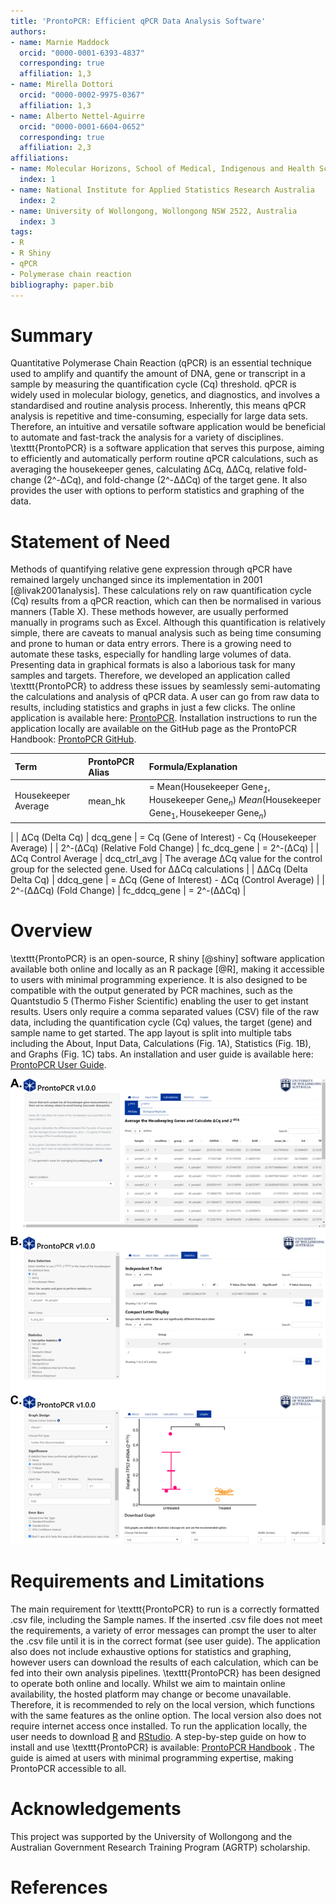 ```yaml
---
title: 'ProntoPCR: Efficient qPCR Data Analysis Software'
authors:
- name: Marnie Maddock
  orcid: "0000-0001-6393-4837"
  corresponding: true
  affiliation: 1,3
- name: Mirella Dottori
  orcid: "0000-0002-9975-0367"
  affiliation: 1,3
- name: Alberto Nettel-Aguirre
  orcid: "0000-0001-6604-0652"
  corresponding: true
  affiliation: 2,3
affiliations:
- name: Molecular Horizons, School of Medical, Indigenous and Health Sciences, 
  index: 1
- name: National Institute for Applied Statistics Research Australia
  index: 2
- name: University of Wollongong, Wollongong NSW 2522, Australia
  index: 3
tags:
- R
- R Shiny
- qPCR
- Polymerase chain reaction
bibliography: paper.bib
---
```


# Summary

Quantitative Polymerase Chain Reaction (qPCR) is an essential technique used to amplify and quantify the amount of DNA, gene or transcript in a sample by measuring the quantification cycle (Cq) threshold. qPCR is widely used in molecular biology, genetics, and diagnostics, and involves a standardised and routine analysis process. Inherently, this means qPCR analysis is repetitive and time-consuming, especially for large data sets. Therefore, an intuitive and versatile software application would be beneficial to automate and fast-track the analysis for a variety of disciplines. \texttt{ProntoPCR} is a software application that serves this purpose, aiming to efficiently and automatically perform routine qPCR calculations, such as averaging the housekeeper genes, calculating ΔCq, ΔΔCq, relative fold-change (2^-ΔCq), and fold-change (2^-ΔΔCq) of the target gene. It also provides the user with options to perform statistics and graphing of the data. 


# Statement of Need

Methods of quantifying relative gene expression through qPCR have remained largely unchanged since its implementation in 2001 [@livak2001analysis]. These calculations rely on raw quantification cycle (Cq) results from a qPCR reaction, which can then be normalised in various manners (Table X). These methods however, are usually performed manually in programs such as Excel. Although this quantification is relatively simple, there are caveats to manual analysis such as being time consuming and prone to human or data entry errors. There is a growing need to automate these tasks, especially for handling large volumes of data. Presenting data in graphical formats is also a laborious task for many samples and targets. Therefore, we developed an application called \texttt{ProntoPCR} to address these issues by seamlessly semi-automating the calculations and analysis of qPCR data. A user can go from raw data to results, including statistics and graphs in just a few clicks. The online application is available here: [ProntoPCR](https://marniem.shinyapps.io/ProntoPCR/). Installation instructions to run the application locally are available on the GitHub page as the ProntoPCR Handbook: [ProntoPCR GitHub](https://github.com/MarnieMaddock/ProntoPCR).

|  **Term**           | **ProntoPCR Alias** | **Formula/Explanation** |
| :------------------- | :------------------- | :----------- |
| Housekeeper Average | mean_hk             | = Mean(Housekeeper Gene<sub>*1*</sub>, Housekeeper Gene<sub>*n*</sub>) $Mean(\text{Housekeeper Gene}_1, \text{Housekeeper Gene}_n)$
 |
| ΔCq (Delta Cq)      | dcq_gene            | = Cq (Gene of Interest) - Cq (Housekeeper Average) |
| 2^-(ΔCq) (Relative Fold Change) |  fc_dcq_gene | = 2^-(ΔCq) |
| ΔCq Control Average    | dcq_ctrl_avg | The average ΔCq value for the control group for the selected gene. Used for ΔΔCq calculations   |
| ΔΔCq (Delta Delta Cq) | ddcq_gene | = ΔCq (Gene of Interest) - ΔCq (Control Average) |
| 2^-(ΔΔCq) (Fold Change) | fc_ddcq_gene | = 2^-(ΔΔCq) |

# Overview

\texttt{ProntoPCR} is an open-source, R shiny [@shiny] software application available both online and locally as an R package [@R], making it accessible to users with minimal programming experience. It is also designed to be compatible with the output generated by PCR machines, such as the Quantstudio 5 (Thermo Fisher Scientific) enabling the user to get instant results. Users only require a comma separated values (CSV) file of the raw data, including the quantification cycle (Cq) values, the target (gene) and sample name to get started. The app layout is split into multiple tabs including the About, Input Data, Calculations (Fig. 1A), Statistics (Fig. 1B), and Graphs (Fig. 1C) tabs. An installation and user guide is available here: [ProntoPCR User Guide](https://github.com/MarnieMaddock/ProntoPCR).

![Figure 1. Overview of ProntoPCR graphical user interface including A) Calculations, B) Statistics, and C) Graphs tabs.](figs/GUI_fig.png)


# Requirements and Limitations

The main requirement for \texttt{ProntoPCR} to run is a correctly formatted .csv file, including the Sample names. If the inserted .csv file does not meet the requirements, a variety of error messages can prompt the user to alter the .csv file until it is in the correct format (see user guide). The application also does not include exhaustive options for statistics and graphing, however users can download the results of each calculation, which can be fed into their own analysis pipelines. \texttt{ProntoPCR} has been designed to operate both online and locally. Whilst we aim to maintain online availability, the hosted platform may change or become unavailable. Therefore, it is recommended to rely on the local version, which functions with the same features as the online option. The local version also does not require internet access once installed. To run the application locally, the user needs to download [R](https://cran.r-project.org/) and [RStudio](https://posit.co/downloads/). A step-by-step guide on how to install and use \texttt{ProntoPCR} is available: [ProntoPCR Handbook](https://github.com/MarnieMaddock/ProntoPCR/blob/main/ProntoPCR_Handbook.docx) . The guide is aimed at users with minimal programming expertise, making ProntoPCR accessible to all. 


# Acknowledgements

This project was supported by the University of Wollongong and the Australian Government Research Training Program (AGRTP) scholarship.

# References